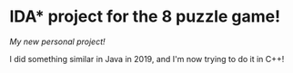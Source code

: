 
# IDA* project for the 8 puzzle game!

*My new personal project!*

I did something similar in Java in 2019, and I'm now trying to do it in C++!